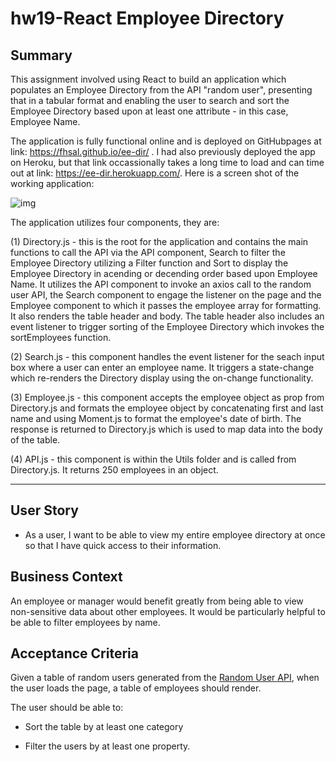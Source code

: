 # hw19-React Employee Directory

## Summary

This assignment involved using React to build an application which populates an Employee Directory from the API "random user", presenting that in a tabular format and enabling the user to search and sort the Employee Directory based upon at least one attribute - in this case, Employee Name.

The application is fully functional online and is deployed on GitHubpages at link: https://fhsal.github.io/ee-dir/ .   I had also previously deployed the app on Heroku, but that link occassionally takes a long time to load and can time out at link: https://ee-dir.herokuapp.com/. Here is a screen shot of the working application:

![img](https://github.com/fhsal/hw19-employee-directory/blob/main/Employee%20Directory%20app%20screen%20shot.jpg)

The application utilizes four components, they are:

(1) Directory.js - this is the root for the application and contains the main functions to call the API via the API component, Search to filter the Employee Directory utilizing a Filter function and Sort to display the Employee Directory in acending or decending order based upon Employee Name.   It utilizes the API component to invoke an axios call to the random user API, the Search component to engage the listener on the page and the Employee component to which it passes the employee array for formatting.   It also renders the table header and body.  The table header also includes an event listener to trigger sorting of the Employee Directory which invokes the sortEmployees function. 

(2) Search.js - this component handles the event listener for the seach input box where a user can enter an employee name.  It triggers a state-change which re-renders the Directory display using the on-change functionality. 

(3) Employee.js - this component accepts the employee object as prop from Directory.js and formats the employee object by concatenating first and last name and using Moment.js to format the employee's date of birth.   The response is returned to Directory.js which is used to map data into the body of the table. 

(4) API.js - this component is within the Utils folder and is called from Directory.js.  It returns 250 employees in an object. 

---

## User Story

* As a user, I want to be able to view my entire employee directory at once so that I have quick access to their information.

## Business Context

An employee or manager would benefit greatly from being able to view non-sensitive data about other employees. It would be particularly helpful to be able to filter employees by name.

## Acceptance Criteria

Given a table of random users generated from the [Random User API](https://randomuser.me/), when the user loads the page, a table of employees should render. 

The user should be able to:

  * Sort the table by at least one category

  * Filter the users by at least one property.

